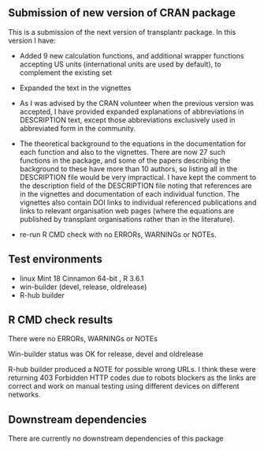 ## Submission of new version of CRAN package
This is a submission of the next version of transplantr package. In this version I have:

* Added 9 new calculation functions, and additional wrapper functions accepting US units (international units are used by default), to complement the existing set

* Expanded the text in the vignettes

* As I was advised by the CRAN volunteer when the previous version was accepted, I have provided expanded explanations of abbreviations in DESCRIPTION text, except those abbreviations exclusively used in abbreviated form in the community.

* The theoretical background to the equations in the documentation for each function and also to the vignettes. There are now 27 such functions in the package, and some of the papers describing the background to these have more than 10 authors, so listing all in the DESCRIPTION file would be very impractical. I have kept the comment to the description field of the DESCRIPTION file noting that references are in the vignettes and documentation of each individual function. The vignettes also contain DOI links to individual referenced publications and links to relevant organisation web pages (where the equations are published by transplant organisations rather than in the literature).

* re-run R CMD check with no ERRORs, WARNINGs or NOTEs.

## Test environments
* linux Mint 18 Cinnamon 64-bit , R 3.6.1
* win-builder (devel, release, oldrelease)
* R-hub builder

## R CMD check results
There were no ERRORs, WARNINGs or NOTEs

Win-builder status was OK for release, devel and oldrelease

R-hub builder produced a NOTE for possible wrong URLs. I think these were returning 
403 Forbidden HTTP codes due to robots blockers as the links are correct and 
work on manual testing using different devices on different networks.

## Downstream dependencies
There are currently no downstream dependencies of this package
